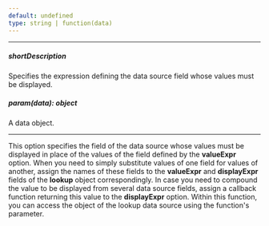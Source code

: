 ```yaml
---
default: undefined
type: string | function(data)
---
```

---
##### shortDescription
Specifies the expression defining the data source field whose values must be displayed.

##### param(data): object
A data object.

---
This option specifies the field of the data source whose values must be displayed in place of the values of the field defined by the **valueExpr** option. When you need to simply substitute values of one field for values of another, assign the names of these fields to the **valueExpr** and **displayExpr** fields of the **lookup** object correspondingly. In case you need to compound the value to be displayed from several data source fields, assign a callback function returning this value to the **displayExpr** option. Within this function, you can access the object of the lookup data source using the function's parameter.